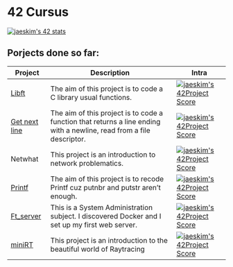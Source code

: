 # 42 Cursus

[![jaeskim's 42 stats](https://badge42.herokuapp.com/api/stats/mel-hadj?privacyEmail=true)](https://github.com/JaeSeoKim/badge42)

## Porjects done so far:

Project | Description | Intra
------- | ----------- | -----
[Libft](https://github.com/elhadjaoui/42-Cursus/tree/main/libft) | The aim of this project is to code a C library usual functions. | [![jaeskim's 42Project Score](https://badge42.herokuapp.com/api/project/mel-hadj/Libft)](https://github.com/JaeSeoKim/badge42)
[Get next line](https://github.com/elhadjaoui/42-Cursus/tree/main/get_next_line)| The aim of this project is to code a function that returns a line ending with a newline, read from a file descriptor. | [![jaeskim's 42Project Score](https://badge42.herokuapp.com/api/project/mel-hadj/get_next_line)](https://github.com/JaeSeoKim/badge42)
Netwhat | This project is an introduction to network problematics. | [![jaeskim's 42Project Score](https://badge42.herokuapp.com/api/project/mel-hadj/netwhat)](https://github.com/JaeSeoKim/badge42)
[Printf](https://github.com/elhadjaoui/42-Cursus/tree/main/ft_printf)|The aim of this project is to recode Printf cuz putnbr and putstr aren’t enough. | [![jaeskim's 42Project Score](https://badge42.herokuapp.com/api/project/mel-hadj/ft_printf)](https://github.com/JaeSeoKim/badge42)
[Ft_server](https://github.com/elhadjaoui/42-Cursus/tree/main/ft_server) | This is a System Administration subject. I discovered Docker and I  set up my first web server. | [![jaeskim's 42Project Score](https://badge42.herokuapp.com/api/project/mel-hadj/ft_server)](https://github.com/JaeSeoKim/badge42)
[miniRT](https://github.com/elhadjaoui/42-Cursus/tree/main/miniRT)| This project is an introduction to the beautiful world of Raytracing | [![jaeskim's 42Project Score](https://badge42.herokuapp.com/api/project/mel-hadj/miniRT)](https://github.com/JaeSeoKim/badge42)



